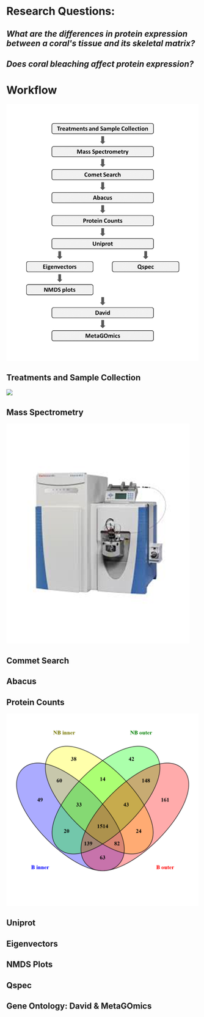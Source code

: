 # Research Questions:

##

## *What are the differences in protein expression between a coral's tissue and its skeletal matrix?*

## *Does coral bleaching affect protein expression?*



# Workflow

![](https://github.com/Jeremyfishb/Jeremy-coral/blob/master/Visualization/FISH_546_Presentation_Flow_Chart.png)

## Treatments and Sample Collection

![](https://github.com/Jeremyfishb/Jeremy-coral/blob/master/Visualization/HIMB_coral_bleaching.png)

## Mass Spectrometry

![](https://github.com/Jeremyfishb/Jeremy-coral/blob/master/Visualization/Mass_spec.png)

## Commet Search

## Abacus

## Protein Counts

![](https://github.com/Jeremyfishb/Jeremy-coral/blob/master/Visualization/Mcap_alltreats_venn.png)

## Uniprot

## Eigenvectors

## NMDS Plots

## Qspec

## Gene Ontology: David & MetaGOmics







